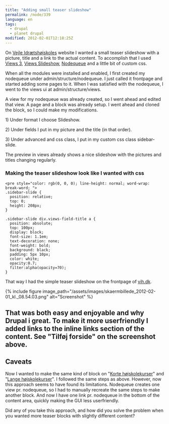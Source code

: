 ```yaml
---
title: "Adding small teaser slideshow"
permalink: /node/339
language: en
tags:
  - drupal
  - planet drupal
modified: 2012-02-01T12:18:25Z
---
```


On [Vejle Idrætshøjskoles](http://vih.dk) website I wanted a small teaser slideshow with a picture, title and a link to the actual content. To accomplish that I used [Views 3](http://drupal.org/project/views), [Views Slideshow](http://drupal.org/project/views_slideshow), [Nodequeue](http://drupal.org/project/nodequeue) and a little bit of custom css.

When all the modules were installed and enabled, I first created my nodequeue under admin/structure/nodequeue. I just called it frontpage and started adding some pages to it. When I was satisfied with the nodequeue, I went to the views ui at admin/structure/views.

A view for my nodequeue was already created, so I went ahead and edited that view. A page and a block was already setup. I went ahead and cloned the block, so I could make my modifications.

1\) Under format I choose Slideshow.

2\) Under fields I put in my picture and the title (in that order).

3\) Under advanced and css class, I put in my custom css class sidebar-slide.

The preview in views already shows a nice slideshow with the pictures and titles changing regularly.

### Making the teaser slideshow look like I wanted with css

```
<pre style="color: rgb(0, 0, 0); line-height: normal; word-wrap: break-word; ">
.sidebar-slide {
  position: relative;
  top: 0;
  height: 208px;
}

.sidebar-slide div.views-field-title a {
  position: absolute;
  top: 100px;
  display: block;
  font-size: 1.1em;
  text-decoration: none;
  font-weight: bold;
  background: black;
  padding: 5px 10px;
  color: white;
  opacity:0.7;
  filter:alpha(opacity=70);  
}
```
That way I had the simple teaser slideshow on the frontpage of [vih.dk](http://vih.dk).

{% include figure image_path="/assets/images/skaermbillede_2012-02-01_kl._08.54.03.png" alt="Screenshot" %}

That was both easy and enjoyable and why Drupal i great. To make it more userfriendly I added links to the inline links section of the content. See "Tilføj forside" on the screenshot above.
---------------------------------------------------------------------------------------------------------------------------------------------------------------------------------------------

Caveats
-------

Now I wanted to make the same kind of block on "[Korte højskolekurser](http://vih.dk/kortekurser)" and "[Lange højskolekurser](http://vih.dk/langekurser)". I followed the same steps as above. However, now this approach seems to have found its limitations. Nodequeue creates one view pr. nodequeue, so I had to manually recreate the same steps to make another block. And now I have one link pr. nodequeue in the bottom of the content area, quickly making the GUI less userfriendly.

Did any of you take this approach, and how did you solve the problem when you wanted more teaser blocks with slightly different content?
